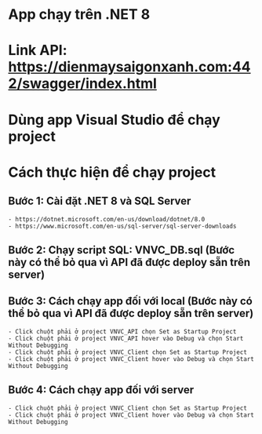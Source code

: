 # App chạy trên .NET 8
# Link API: https://dienmaysaigonxanh.com:442/swagger/index.html
# Dùng app Visual Studio để chạy project
# Cách thực hiện để chạy project
  ## Bước 1: Cài đặt .NET 8 và SQL Server
    - https://dotnet.microsoft.com/en-us/download/dotnet/8.0
    - https://www.microsoft.com/en-us/sql-server/sql-server-downloads
  ## Bước 2: Chạy script SQL: VNVC_DB.sql (Bước này có thể bỏ qua vì API đã được deploy sẵn trên server)
  ## Bước 3: Cách chạy app đối với local (Bước này có thể bỏ qua vì API đã được deploy sẵn trên server)
    - Click chuột phải ở project VNVC_API chọn Set as Startup Project
    - Click chuột phải ở project VNVC_API hover vào Debug và chọn Start Without Debugging
    - Click chuột phải ở project VNVC_Client chọn Set as Startup Project
    - Click chuột phải ở project VNVC_Client hover vào Debug và chọn Start Without Debugging
  ## Bước 4: Cách chạy app đối với server
    - Click chuột phải ở project VNVC_Client chọn Set as Startup Project
    - Click chuột phải ở project VNVC_Client hover vào Debug và chọn Start Without Debugging
